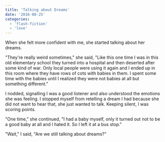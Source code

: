 ```yaml
---
title: 'Talking about Dreams'
date: '2016-08-25'
categories:
  - 'flash-fiction'
  - 'love'
---
```


When she felt more confident with me, she started talking about her dreams.

"They're really weird sometimes," she said, "Like this one time I was in this
old elementary school they turned into a hospital and then deserted after some
kind of war. Only local people were using it again and I ended up in this room
where they have rows of cots with babies in them. I spent some time with the
babies until I realized they were not babies at all but something different."

I nodded, signalling I was a good listener and also understood the emotions she
was feeling. I stopped myself from retelling a dream I had because she did not
want to hear that, she just wanted to talk. Keeping silent, I was scoring
points.

"One time," she continued, "I had a baby myself, only it turned out not to be a
good baby at all and I hated it. So I left it at a bus stop."

"Wait," I said, "Are we still talking about dreams?"
